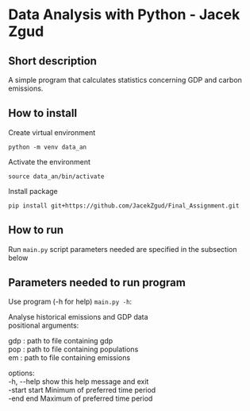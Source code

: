 # Data Analysis with Python - Jacek Zgud 
## Short description
A simple program that calculates statistics concerning GDP and carbon emissions.


## How to install
Create virtual environment 
```{}
python -m venv data_an
```
Activate the environment 
```{}
source data_an/bin/activate
```

Install package 
```{}
pip install git+https://github.com/JacekZgud/Final_Assignment.git
```
## How to run

Run `main.py` script parameters needed are specified in the subsection below

## Parameters needed to run program
Use program (-h for help) `main.py -h`:

Analyse historical emissions and GDP data
\
positional arguments:

gdp         : path to file containing gdp
\
pop         : path to file containing populations
\
em          : path to file containing emissions

options:
 \
-h, --help  show this help message and exit
\
-start start    Minimum of preferred time period
\
-end end    Maximum of preferred time period



